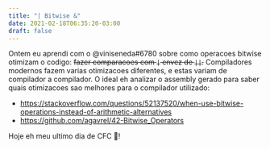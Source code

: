 ```yaml
---
title: "| Bitwise &"
date: 2021-02-18T06:35:20-03:00
draft: false
---
```


Ontem eu aprendi com o @viniseneda#6780
sobre como operacoes bitwise otimizam o codigo: ~~fazer comparacoes com `|` envez de `||`.~~ Compiladores modernos fazem varias otimizacoes diferentes, e estas variam de compilador a compilador. O ideal eh analizar o assembly gerado para saber quais otimizacoes sao melhores para o compilador utilizado:

- https://stackoverflow.com/questions/52137520/when-use-bitwise-operations-instead-of-arithmetic-alternatives
- https://github.com/agavrel/42-Bitwise_Operators

Hoje eh meu ultimo dia de CFC :partying_face:!
